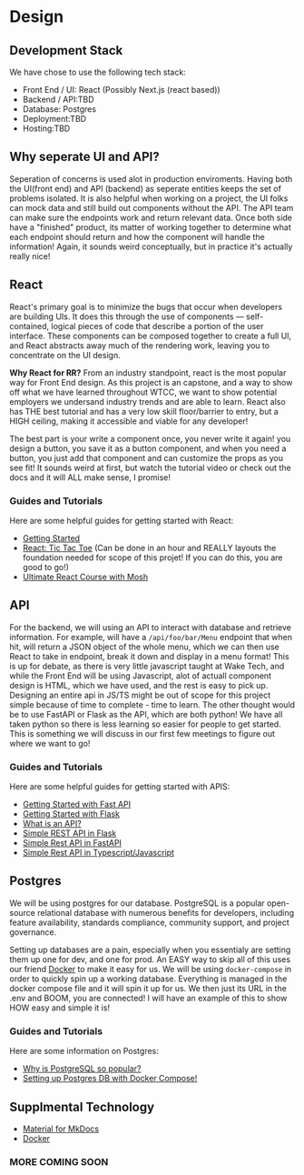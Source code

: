 # Design

## Development Stack

We have chose to use the following tech stack:

- Front End / UI: React (Possibly Next.js (react based))
- Backend / API:TBD
- Database: Postgres
- Deployment:TBD
- Hosting:TBD

## Why seperate UI and API?

Seperation of concerns is used alot in production enviroments. Having both the UI(front end) and API (backend) as seperate entities keeps the set of problems isolated. It is also helpful when working on a project, the UI folks can mock data and still build out components without the API. The API team can make sure the endpoints work and return relevant data. Once both side have a "finished" product, its matter of working together to determine what each endpoint should return and how the component will handle the information! Again, it sounds weird conceptually, but in practice it's actually really nice!

## React

React's primary goal is to minimize the bugs that occur when developers are building UIs. It does this through the use of components — self-contained, logical pieces of code that describe a portion of the user interface. These components can be composed together to create a full UI, and React abstracts away much of the rendering work, leaving you to concentrate on the UI design.

**Why React for RR?**
From an industry standpoint, react is the most popular way for Front End design. As this project is an capstone, and a way to show off what we have learned throughout WTCC, we want to show potential employers we undersand industry trends and are able to learn. React also has THE best tutorial and has a very low skill floor/barrier to entry, but a HIGH ceiling, making it accessible and viable for any developer!

The best part is your write a component once, you never write it again! you design a button, you save it as a button component, and when you need a button, you just add that component and can customize the props as you see fit! It sounds weird at first, but watch the tutorial video or check out the docs and it will ALL make sense, I promise!

### Guides and Tutorials

Here are some helpful guides for getting started with React:

- [Getting Started](https://react.dev/learn)
- [React: Tic Tac Toe](https://react.dev/learn/tutorial-tic-tac-toe) (Can be done in an hour and REALLY layouts the foundation needed for scope of this projet! If you can do this, you are good to go!)
- [Ultimate React Course with Mosh](https://www.youtube.com/watch?v=SqcY0GlETPk)

## API

For the backend, we will using an API to interact with database and retrieve information. For example, will have a `/api/foo/bar/Menu` endpoint that when hit, will return a JSON object of the whole menu, which we can then use React to take in endpoint, break it down and display in a menu format! This is up for debate, as there is very little javascript taught at Wake Tech, and while the Front End will be using Javascript, alot of actuall component design is HTML, which we have used, and the rest is easy to pick up. Designing an entire api in JS/TS might be out of scope for this project simple because of time to complete - time to learn. The other thought would be to use FastAPI or Flask as the API, which are both python! We have all taken python so there is less learning so easier for people to get started. This is something we will discuss in our first few meetings to figure out where we want to go!

### Guides and Tutorials

Here are some helpful guides for getting started with APIS:

- [Getting Started with Fast API](https://fastapi.tiangolo.com/tutorial/)
- [Getting Started with Flask](https://flask.palletsprojects.com/en/3.0.x/quickstart/)
- [What is an API?](https://www.ibm.com/topics/api)
- [Simple REST API in Flask](https://www.youtube.com/watch?v=zsYIw6RXjfM)
- [Simple Rest API in FastAPI](https://www.youtube.com/watch?v=iWS9ogMPOI0)
- [Simple Rest API in Typescript/Javascript](https://www.youtube.com/watch?v=i8xHOrPP3NA)

## Postgres

We will be using postgres for our database. PostgreSQL is a popular open-source relational database with numerous benefits for developers, including feature availability, standards compliance, community support, and project governance.

Setting up databases are a pain, especially when you essentialy are setting them up one for dev, and one for prod. An EASY way to skip all of this uses our friend [Docker](https://www.docker.com/) to make it easy for us. We will be using `docker-compose` in order to quickly spin up a working database. Everything is managed in the docker compose file and it will spin it up for us. We then just its URL in the .env and BOOM, you are connected! I will have an example of this to show HOW easy and simple it is!

### Guides and Tutorials

Here are some information on Postgres:

- [Why is PostgreSQL so popular?](https://dev.to/maimoonaabid/why-is-postgresql-getting-so-popular-4o7m)
- [Setting up Postgres DB with Docker Compose!](https://www.youtube.com/watch?v=qECVC6t_2mU)

## Supplmental Technology

- [Material for MkDocs](https://squidfunk.github.io/mkdocs-material/)
- [Docker](https://www.docker.com/)

### MORE COMING SOON
